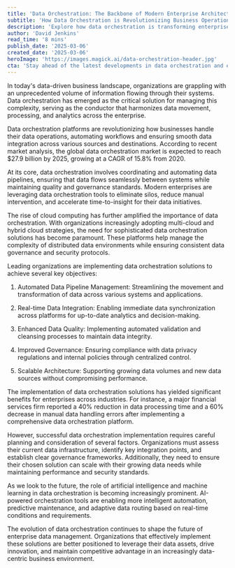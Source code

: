 ```yaml
---
title: 'Data Orchestration: The Backbone of Modern Enterprise Architecture'
subtitle: 'How Data Orchestration is Revolutionizing Business Operations'
description: 'Explore how data orchestration is transforming enterprise architecture, enabling seamless data integration and automated workflows while ensuring governance and security. Learn about the latest trends, implementation strategies, and real-world benefits of modern data orchestration solutions.'
author: 'David Jenkins'
read_time: '8 mins'
publish_date: '2025-03-06'
created_date: '2025-03-06'
heroImage: 'https://images.magick.ai/data-orchestration-header.jpg'
cta: 'Stay ahead of the latest developments in data orchestration and enterprise architecture. Follow us on LinkedIn for exclusive insights, expert analysis, and industry updates that will help you maximize your organization\'s data potential.'
---
```


In today's data-driven business landscape, organizations are grappling with an unprecedented volume of information flowing through their systems. Data orchestration has emerged as the critical solution for managing this complexity, serving as the conductor that harmonizes data movement, processing, and analytics across the enterprise.

Data orchestration platforms are revolutionizing how businesses handle their data operations, automating workflows and ensuring smooth data integration across various sources and destinations. According to recent market analysis, the global data orchestration market is expected to reach $27.9 billion by 2025, growing at a CAGR of 15.8% from 2020.

At its core, data orchestration involves coordinating and automating data pipelines, ensuring that data flows seamlessly between systems while maintaining quality and governance standards. Modern enterprises are leveraging data orchestration tools to eliminate silos, reduce manual intervention, and accelerate time-to-insight for their data initiatives.

The rise of cloud computing has further amplified the importance of data orchestration. With organizations increasingly adopting multi-cloud and hybrid cloud strategies, the need for sophisticated data orchestration solutions has become paramount. These platforms help manage the complexity of distributed data environments while ensuring consistent data governance and security protocols.

Leading organizations are implementing data orchestration solutions to achieve several key objectives:

1. Automated Data Pipeline Management: Streamlining the movement and transformation of data across various systems and applications.

2. Real-time Data Integration: Enabling immediate data synchronization across platforms for up-to-date analytics and decision-making.

3. Enhanced Data Quality: Implementing automated validation and cleansing processes to maintain data integrity.

4. Improved Governance: Ensuring compliance with data privacy regulations and internal policies through centralized control.

5. Scalable Architecture: Supporting growing data volumes and new data sources without compromising performance.

The implementation of data orchestration solutions has yielded significant benefits for enterprises across industries. For instance, a major financial services firm reported a 40% reduction in data processing time and a 60% decrease in manual data handling errors after implementing a comprehensive data orchestration platform.

However, successful data orchestration implementation requires careful planning and consideration of several factors. Organizations must assess their current data infrastructure, identify key integration points, and establish clear governance frameworks. Additionally, they need to ensure their chosen solution can scale with their growing data needs while maintaining performance and security standards.

As we look to the future, the role of artificial intelligence and machine learning in data orchestration is becoming increasingly prominent. AI-powered orchestration tools are enabling more intelligent automation, predictive maintenance, and adaptive data routing based on real-time conditions and requirements.

The evolution of data orchestration continues to shape the future of enterprise data management. Organizations that effectively implement these solutions are better positioned to leverage their data assets, drive innovation, and maintain competitive advantage in an increasingly data-centric business environment.
